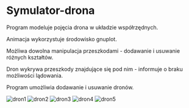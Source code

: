 # Symulator-drona
Program modeluje pojęcia drona w układzie współrzędnych.

Animacja wykorzystuje środowisko gnuplot.

Możliwa dowolna manipulacja przeszkodami - dodawanie i usuwanie różnych kształtów.

Dron wykrywa przeszkody znajdujące się pod nim - informuje o braku możliwości lądowania.

Program umożliwia dodawanie i usuwanie dronów.

![dron1](https://user-images.githubusercontent.com/72871744/169395872-7a199b52-f4d3-4172-a1b1-42e65edc3a69.jpg)
![dron2](https://user-images.githubusercontent.com/72871744/169395885-c6a82496-f8fc-4442-b59f-b0d6b83d8c8e.jpg)
![dron3](https://user-images.githubusercontent.com/72871744/169396443-04b0d271-a845-430d-9652-b4093d6a88e1.jpg)
![dron4](https://user-images.githubusercontent.com/72871744/169397067-aa44d8fb-487b-47c8-b47b-0787c214dc2f.jpg)
![dron5](https://user-images.githubusercontent.com/72871744/169397074-4a10e27f-7451-4ad2-bcc4-ab68df61a470.jpg)

